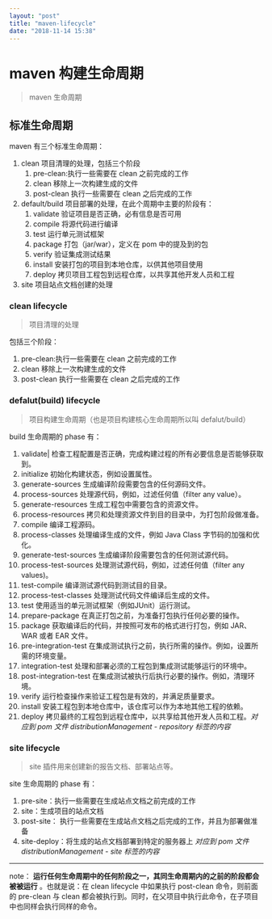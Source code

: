 ```yaml
---
layout: "post"
title: "maven-lifecycle"
date: "2018-11-14 15:38"
---
```


# maven 构建生命周期

> maven 生命周期

## 标准生命周期

maven 有三个标准生命周期：
1. clean 项目清理的处理，包括三个阶段
    1. pre-clean:执行一些需要在 clean 之前完成的工作
    2. clean 移除上一次构建生成的文件
    3. post-clean 执行一些需要在 clean 之后完成的工作
2. default/build 项目部署的处理，在此个周期中主要的阶段有：
    1. validate 验证项目是否正确，必有信息是否可用
    2. compile 将源代码进行编译
    3. test 运行单元测试框架
    4. package 打包（jar/war），定义在 pom 中的提及到的包
    5. verify 验证集成测试结果
    6. install 安装打包的项目到本地仓库，以供其他项目使用
    7. deploy 拷贝项目工程包到远程仓库，以共享其他开发人员和工程
3. site 项目站点文档创建的处理

### clean lifecycle

> 项目清理的处理

包括三个阶段：
1. pre-clean:执行一些需要在 clean 之前完成的工作
2. clean 移除上一次构建生成的文件
3. post-clean 执行一些需要在 clean 之后完成的工作



### defalut(build) lifecycle

> 项目构建生命周期（也是项目构建核心生命周期所以叫 defalut/build）

build 生命周期的 phase 有：

1. validate|	检查工程配置是否正确，完成构建过程的所有必要信息是否能够获取到。
2. initialize	初始化构建状态，例如设置属性。
3. generate-sources	生成编译阶段需要包含的任何源码文件。
4. process-sources	处理源代码，例如，过滤任何值（filter any value）。
5. generate-resources	生成工程包中需要包含的资源文件。
6. process-resources	拷贝和处理资源文件到目的目录中，为打包阶段做准备。
7. compile	编译工程源码。
8. process-classes	处理编译生成的文件，例如 Java Class 字节码的加强和优化。
9. generate-test-sources	生成编译阶段需要包含的任何测试源代码。
10. process-test-sources	处理测试源代码，例如，过滤任何值（filter any values)。
11. test-compile	编译测试源代码到测试目的目录。
12. process-test-classes	处理测试代码文件编译后生成的文件。
13. test	使用适当的单元测试框架（例如JUnit）运行测试。
14. prepare-package	在真正打包之前，为准备打包执行任何必要的操作。
15. package	获取编译后的代码，并按照可发布的格式进行打包，例如 JAR、WAR 或者 EAR 文件。
16. pre-integration-test	在集成测试执行之前，执行所需的操作。例如，设置所需的环境变量。
17. integration-test	处理和部署必须的工程包到集成测试能够运行的环境中。
18. post-integration-test	在集成测试被执行后执行必要的操作。例如，清理环境。
19. verify	运行检查操作来验证工程包是有效的，并满足质量要求。
20. install	安装工程包到本地仓库中，该仓库可以作为本地其他工程的依赖。
21. deploy	拷贝最终的工程包到远程仓库中，以共享给其他开发人员和工程。_对应到 pom 文件 distributionManagement - repository 标签的内容_


### site lifecycle

> site 插件用来创建新的报告文档、部署站点等。

site 生命周期的 phase 有：
1. pre-site：执行一些需要在生成站点文档之前完成的工作
2. site：生成项目的站点文档
3. post-site： 执行一些需要在生成站点文档之后完成的工作，并且为部署做准备
4. site-deploy：将生成的站点文档部署到特定的服务器上 _对应到 pom 文件 distributionManagement - site 标签的内容_

---
note： **运行任何生命周期中的任何阶段之一，其同生命周期内的之前的阶段都会被被运行** 。也就是说：在 clean lifecycle 中如果执行 post-clean 命令，则前面的 pre-clean 与 clean 都会被执行到。同时，在父项目中执行此命令，在子项目中也同样会执行同样的命令。
